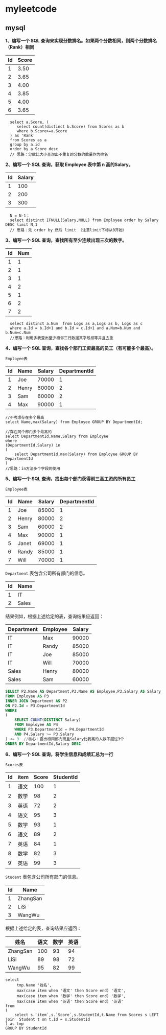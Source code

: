 # myleetcode
## mysql

**1、编写一个 SQL 查询来实现分数排名。如果两个分数相同，则两个分数排名（Rank）相同**

| Id | Score |
|----|-------|
| 1  | 3.50  |
| 2  | 3.65  |
| 3  | 4.00  |
| 4  | 3.85  |
| 5  | 4.00  |
| 6  | 3.65  |

```mysql
  select a.Score, (
     select count(distinct b.Score) from Scores as b 
     where b.Score>=a.Score 
  ) as 'Rank' 
  from Scores as a
  group by a.id
  order by a.Score desc
  // 思路：分数比大小查询出不重复的分数的数量作为排名
```
**2、编写一个 SQL 查询，获取 Employee 表中第 n 高的Salary。**

| Id | Salary |
|----|--------|
| 1  | 100    |
| 2  | 200    |
| 3  | 300    |
```mysql
  N = N-1；
  select distinct IFNULL(Salary,NULL) from Employee order by Salary DESC limit N,1
  // 思路：先 order by 然后 limit （注意limit下标从0开始）
```
**3、编写一个 SQL 查询，查找所有至少连续出现三次的数字。**

| Id | Num |
|----|-----|
| 1  |  1  |
| 2  |  1  |
| 3  |  1  |
| 4  |  2  |
| 5  |  1  |
| 6  |  2  |
| 7  |  2  |

```mysql
  select distinct a.Num  from Logs as a,Logs as b, Logs as c 
  where a.Id = b.Id+1 and b.Id = c.Id+1 and a.Num=b.Num and b.Num=c.Num
  //思路：利用多表查出至少相邻三行数据其字段相等并且去重
```

**4、编写一个 SQL 查询，查找各个部门工资最高的员工（有可能多个最高）。**

`Employee表`

| Id | Name  | Salary | DepartmentId |
|----|-------|--------|--------------|
| 1  | Joe   | 70000  | 1            |
| 2  | Henry | 80000  | 2            |
| 3  | Sam   | 60000  | 2            |
| 4  | Max   | 90000  | 1            |

```mysql
//不考虑存在多个最高
select Name,max(Salary) from Employee GROUP BY DepartmentId;

//存在同个部门多个最高的
select DepartmentId,Name,Salary from Employee 
where 
(DepartmentId,Salary) in 
(
    select DepartmentId,max(Salary) from Employee GROUP BY DepartmentId
)
//思路：in方法多个字段的使用
```
**5、编写一个 SQL 查询，找出每个部门获得前三高工资的所有员工**

`Employee表`

| Id | Name  | Salary | DepartmentId |
|----|-------|--------|--------------|
| 1  | Joe   | 85000  | 1            |
| 2  | Henry | 80000  | 2            |
| 3  | Sam   | 60000  | 2            |
| 4  | Max   | 90000  | 1            |
| 5  | Janet | 69000  | 1            |
| 6  | Randy | 85000  | 1            |
| 7  | Will  | 70000  | 1            |

`Department` 表包含公司所有部门的信息。

| Id | Name     |
|----|----------|
| 1  | IT       |
| 2  | Sales    |

结果例如，根据上述给定的表，查询结果应返回：

| Department | Employee | Salary |
|------------|----------|--------|
| IT         | Max      | 90000  |
| IT         | Randy    | 85000  |
| IT         | Joe      | 85000  |
| IT         | Will     | 70000  |
| Sales      | Henry    | 80000  |
| Sales      | Sam      | 60000  |


```sql
SELECT P2.Name AS Department,P3.Name AS Employee,P3.Salary AS Salary
FROM Employee AS P3
INNER JOIN Department AS P2
ON P2.Id = P3.DepartmentId 
WHERE 
(
    SELECT COUNT(DISTINCT Salary)
    FROM Employee AS P4
    WHERE P3.DepartmentId = P4.DepartmentId
    AND P4.Salary >= P3.Salary
) <= 3  //核心：查出相同部门而且Salary比我高的人数不超过3个
ORDER BY DepartmentId,Salary DESC
```

**6、编写一个 SQL 查询，将学生信息和成绩汇总为一行**

`Scores表`

| Id | item  | Score | StudentId |
|----|-------|--------|--------------|
| 1  | 语文   | 100  | 1            |
| 2  | 数学 | 98  | 2            |
| 3  | 英语   | 72  | 2            |
| 4  | 语文   | 95  | 3            |
| 5  | 数学 | 93  | 1            |
| 6  | 语文 | 89  | 2            |
| 7  | 英语  | 84  | 1            |
| 8  | 数学  | 82  | 3            |
| 9  | 英语  | 99  | 3            |

`Student` 表包含公司所有部门的信息。

| Id | Name   |
|----|--------|
| 1  |ZhangSan|
| 2  |LiSi    |
| 3  |WangWu  |

根据上述给定的表，查询结果应返回：

| 姓名 | 语文 | 数学 | 英语 |
|------|-----|------|-----|
| ZhangSan| 100  | 93 | 94 |
| LiSi   | 89| 98 | 72 |
| WangWu  | 95 | 82  |99|


```mysql
select 
     tmp.Name '姓名',
	 max(case item when '语文' then Score end) '语文',
	 max(case item when '数学' then Score end) '数学',
	 max(case item when '英语' then Score end) '英语'
from 
(
	select s.`item`,s.`Score`,s.StudentId,t.Name from Scores s LEFT join  Student t on t.Id = s.StudentId 
) as tmp
GROUP BY StudentId
```
